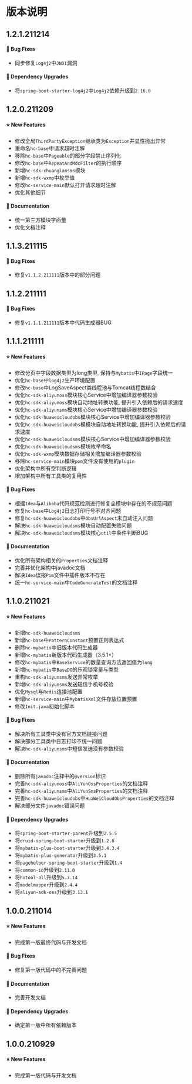 # 版本说明

## 1.2.1.211214

#### 🐞 Bug Fixes

- 同步修复`Log4j2`中`JNDI`漏洞

#### 🔨 Dependency Upgrades

- 将`spring-boot-starter-log4j2`中`Log4j2`依赖升级到`2.16.0`



## 1.2.0.211209

#### ⭐ New Features

- 修改全局`ThirdPartyException`继承类为`Exception`并显性抛出异常
- 重命名`hc-base`中请求超时注解
- 移除`hc-base`中`Pageable`的部分字段禁止序列化
- 修改`hc-base`中`RepeatAndMdcFilter`的执行顺序
- 新增`hc-sdk-chuanglansms`模块
- 新增`hc-sdk-wxmp`中枚举值 
- 修改`hc-service-main`默认打开请求超时注解
- 优化其他细节

#### 📔 Documentation

- 统一第三方模块字面量
- 优化文档注释



## 1.1.3.211115

#### 🐞 Bug Fixes

- 修复`v1.1.2.211111`版本中的部分问题



## 1.1.2.211111

#### 🐞 Bug Fixes

- 修复`v1.1.1.211111`版本中代码生成器BUG



## 1.1.1.211111

#### ⭐ New Features

- 修改分页中字段数据类型为long类型, 保持与`Mybatis`中`IPage`字段统一
- 优化`hc-base`中`log4j2`生产环境配置
- 修改`hc-base`中LogSaveAspect类线程池与Tomcat线程数结合
- 优化`hc-sdk-aliyunoss`模块核心Service中增加编译器参数校验
- 优化`hc-sdk-aliyunoss`模块自动地址转换功能, 提升引入依赖后的请求速度
- 优化`hc-sdk-aliyunsms`模块核心Service中增加编译器参数校验
- 优化`hc-sdk-huaweicloudobs`模块核心Service中增加编译器参数校验
- 优化`hc-sdk-huaweicloudobs`模模块自动地址转换功能, 提升引入依赖后的请求速度
- 优化`hc-sdk-huaweicloudsms`模块核心Service中增加编译器参数校验
- 优化`hc-sdk-huaweicloudsms`模块枚举命名
- 优化`hc-sdk-wxmp`模块数据存储相关增加编译器参数校验
- 移除`hc-service-main`模块`pom`文件没有使用的`plugin`
- 优化架构中所有空判断逻辑
- 增加架构中所有工具类的复用性

#### 🐞 Bug Fixes

- 根据`Idea`与`Alibaba`代码规范检测进行修复全模块中存在的不规范问题
- 修复`hc-base`中`Log4j2`日志打印行号不对齐问题
- 修复`hc-sdk-huaweicloudobs`中`ObsUrlAspect`未自动注入问题
- 解决`hc-sdk-huaweicloudsms`模块自动配置失败问题
- 解决`hc-sdk-huaweicloudsms`模块核心`util`中条件判断BUG

#### 📔 Documentation

- 优化所有架构相关的`Properties`文档注释
- 完善并优化架构中javadoc文档
- 解决`Idea`误报`Pom`文件中插件版本不存在
- 统一`hc-service-main`中`CodeGenerateTest`的文档注释



## 1.1.0.211021

#### ⭐ New Features

- 新增`hc-sdk-huaweicloudsms`
- 新增`hc-base`中`PatternConstant`预置正则表达式
- 删除`hc-mybatis`中旧版本代码生成器
- 新增`hc-mybatis`新版本代码生成器（3.5.1+）
- 修改`hc-mybatis`中`BaseService`的数量查询方法返回值为`long`
- 新增`hc-mybatis`中`BaseDO`的乐观锁常量与类型
- 重构`hc-sdk-aliyunsms`发送异常枚举
- 新增`hc-sdk-aliyunsms`发送短信手机号校验
- 优化`Mysql`与`Redis`连接池配置
- 新增`hc-service-main`中`MybatisXml`文件存放位置预置
- 修改`Init.java`初始化脚本

#### 🐞 Bug Fixes

- 解决所有工具类中没有官方文档链接问题
- 解决部分工具类中日志打印不统一问题
- 解决`hc-sdk-aliyunsms`中短信发送没有参数校验

#### 📔 Documentation

- 删除所有`javadoc`注释中的`@version`标识
- 完善`hc-sdk-aliyunoss`中`AliYunOssProperties`的文档注释
- 完善`hc-sdk-aliyunsms`中`AliYunSmsProperties`的文档注释
- 完善`hc-sdk-huaweicloudobs`中`HuaWeiCloudObsProperties`的文档注释
- 解决部分文件`javadoc`错误问题

#### 🔨 Dependency Upgrades

- 将`spring-boot-starter-parent`升级到`2.5.5`
- 将`druid-spring-boot-starter`升级到`1.2.8`
- 将`mybatis-plus-boot-starter`升级到`3.4.3.4`
- 将`mybatis-plus-generator`升级到`3.5.1`
- 将`pagehelper-spring-boot-starter`升级到`1.4`
- 将`common-io`升级到`2.11.0`
- 将`hutool-all`升级到`5.7.14`
- 将`modelmapper`升级到`2.4.4`
- 将`aliyun-sdk-oss`升级到`3.13.1`



## 1.0.0.211014

#### ⭐ New Features

- 完成第一版最终代码与开发文档

#### 🐞 Bug Fixes

- 修复第一版代码中的不完善问题

#### 📔 Documentation

- 完善开发文档

#### 🔨 Dependency Upgrades

- 确定第一版中所有依赖版本



## 1.0.0.210929

#### ⭐ New Features

- 完成第一版代码与开发文档

